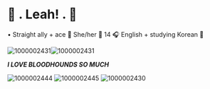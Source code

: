 # 🔪 . **Leah!** . 🩶

• Straight ally + ace 🔪 She/her 🖤 14 🎧 English + studying Korean 🩶

![1000002431](https://github.com/user-attachments/assets/a3a5ffc4-32bf-46ff-be8b-e6215eaad255)![1000002431](https://github.com/user-attachments/assets/5c9d7d09-af28-4ecd-a2fb-ca8999c7c8df)

***I LOVE BLOODHOUNDS SO MUCH***

![1000002444](https://github.com/user-attachments/assets/8100ca75-14dd-402e-a0eb-f6363aa4c475)
![1000002445](https://github.com/user-attachments/assets/b673d914-62cd-4c81-b818-6d8868c6550b)
![1000002430](https://github.com/user-attachments/assets/9cb9a821-9756-4659-9dfc-71df76adbefa)




